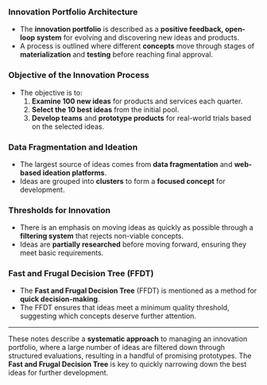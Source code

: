 ### **Innovation Portfolio Architecture**
- The **innovation portfolio** is described as a **positive feedback, open-loop system** for evolving and discovering new ideas and products.
- A process is outlined where different **concepts** move through stages of **materialization** and **testing** before reaching final approval.
  
### **Objective of the Innovation Process**
- The objective is to:
  1. **Examine 100 new ideas** for products and services each quarter.
  2. **Select the 10 best ideas** from the initial pool.
  3. **Develop teams** and **prototype products** for real-world trials based on the selected ideas.

### **Data Fragmentation and Ideation**
- The largest source of ideas comes from **data fragmentation** and **web-based ideation platforms**.
- Ideas are grouped into **clusters** to form a **focused concept** for development.

### **Thresholds for Innovation**
- There is an emphasis on moving ideas as quickly as possible through a **filtering system** that rejects non-viable concepts.
- Ideas are **partially researched** before moving forward, ensuring they meet basic requirements.

### **Fast and Frugal Decision Tree (FFDT)**
- The **Fast and Frugal Decision Tree** (FFDT) is mentioned as a method for **quick decision-making**.
- The FFDT ensures that ideas meet a minimum quality threshold, suggesting which concepts deserve further attention.

---

These notes describe a **systematic approach** to managing an innovation portfolio, where a large number of ideas are filtered down through structured evaluations, resulting in a handful of promising prototypes. The **Fast and Frugal Decision Tree** is key to quickly narrowing down the best ideas for further development.
